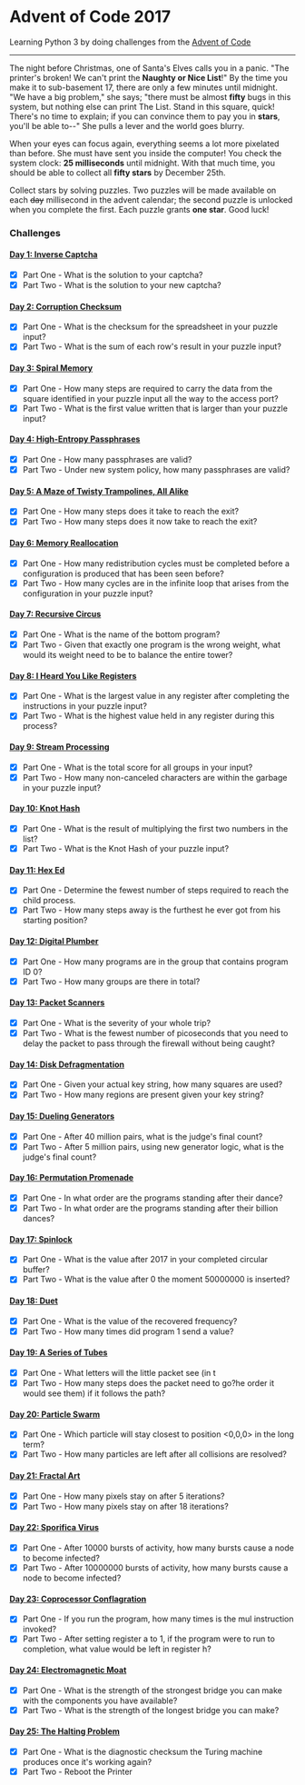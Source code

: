 # Advent of Code 2017

Learning Python 3 by doing challenges from the [Advent of Code](http://adventofcode.com/2017)

---

The night before Christmas, one of Santa's Elves calls you in a panic. "The printer's broken!
We can't print the **Naughty or Nice List**!" By the time you make it to sub-basement 17, there are
only a few minutes until midnight. "We have a big problem," she says; "there must be almost **fifty**
bugs in this system, but nothing else can print The List. Stand in this square, quick! There's
no time to explain; if you can convince them to pay you in **stars**, you'll be able to--"
She pulls a lever and the world goes blurry.

When your eyes can focus again, everything seems a lot more pixelated than before. She must have
sent you inside the computer! You check the system clock: **25 milliseconds** until midnight.
With that much time, you should be able to collect all **fifty stars** by December 25th.

Collect stars by solving puzzles. Two puzzles will be made available on each ~~day~~ millisecond in
the advent calendar; the second puzzle is unlocked when you complete the first.
Each puzzle grants **one star**. Good luck!

### Challenges
#### [Day 1: Inverse Captcha](src/day_01)
- [x] Part One - What is the solution to your captcha?
- [x] Part Two - What is the solution to your new captcha?

#### [Day 2: Corruption Checksum](src/day_02)
- [x] Part One - What is the checksum for the spreadsheet in your puzzle input?
- [x] Part Two - What is the sum of each row's result in your puzzle input?

#### [Day 3: Spiral Memory](src/day_03)
- [x] Part One - How many steps are required to carry the data from the
    square identified in your puzzle input all the way to the access port?
- [x] Part Two - What is the first value written that is larger than your puzzle input?

#### [Day 4: High-Entropy Passphrases](src/day_04)
- [x] Part One - How many passphrases are valid?
- [x] Part Two - Under new system policy, how many passphrases are valid?

#### [Day 5: A Maze of Twisty Trampolines, All Alike](src/day_05)
- [x] Part One - How many steps does it take to reach the exit?
- [x] Part Two - How many steps does it now take to reach the exit?

#### [Day 6: Memory Reallocation](src/day_06)
- [x] Part One - How many redistribution cycles must be completed before a configuration
    is produced that has been seen before?
- [x] Part Two - How many cycles are in the infinite loop that arises from the configuration in
    your puzzle input?

#### [Day 7: Recursive Circus](src/day_07)
- [x] Part One - What is the name of the bottom program?
- [x] Part Two - Given that exactly one program is the wrong weight, what would its weight need
    to be to balance the entire tower?

#### [Day 8: I Heard You Like Registers](src/day_08)
- [x] Part One - What is the largest value in any register after completing the instructions in
    your puzzle input?
- [x] Part Two - What is the highest value held in any register during this process?

#### [Day 9: Stream Processing](src/day_09)
- [x] Part One - What is the total score for all groups in your input?
- [x] Part Two - How many non-canceled characters are within the garbage in your puzzle input?

#### [Day 10: Knot Hash](src/day_10)
- [x] Part One - What is the result of multiplying the first two numbers in the list?
- [x] Part Two - What is the Knot Hash of your puzzle input?

#### [Day 11: Hex Ed](src/day_11)
- [x] Part One - Determine the fewest number of steps required to reach the child process.
- [x] Part Two - How many steps away is the furthest he ever got from his starting position?

#### [Day 12: Digital Plumber](src/day_12)
- [x] Part One - How many programs are in the group that contains program ID 0?
- [x] Part Two - How many groups are there in total?

#### [Day 13: Packet Scanners](src/day_13)
- [x] Part One - What is the severity of your whole trip?
- [x] Part Two - What is the fewest number of picoseconds that you need to delay the packet
    to pass through the firewall without being caught?

#### [Day 14: Disk Defragmentation](src/day_14)
- [x] Part One - Given your actual key string, how many squares are used?
- [x] Part Two - How many regions are present given your key string?

#### [Day 15: Dueling Generators](src/day_15)
- [x] Part One - After 40 million pairs, what is the judge's final count?
- [x] Part Two - After 5 million pairs, using new generator logic, what is the judge's final count?

#### [Day 16: Permutation Promenade](src/day_16)
- [x] Part One - In what order are the programs standing after their dance?
- [x] Part Two - In what order are the programs standing after their billion dances?

#### [Day 17: Spinlock](src/day_17)
- [x] Part One - What is the value after 2017 in your completed circular buffer?
- [x] Part Two - What is the value after 0 the moment 50000000 is inserted?

#### [Day 18: Duet](src/day_18)
- [x] Part One - What is the value of the recovered frequency?
- [x] Part Two - How many times did program 1 send a value?

#### [Day 19: A Series of Tubes](src/day_19)
- [x] Part One - What letters will the little packet see (in t
- [x] Part Two - How many steps does the packet need to go?he order it would see them) if it follows the path?

#### [Day 20: Particle Swarm](src/day_20)
- [x] Part One - Which particle will stay closest to position <0,0,0> in the long term?
- [x] Part Two - How many particles are left after all collisions are resolved?

#### [Day 21: Fractal Art](src/day_21)
- [x] Part One - How many pixels stay on after 5 iterations?
- [x] Part Two - How many pixels stay on after 18 iterations?

#### [Day 22: Sporifica Virus](src/day_22)
- [x] Part One - After 10000 bursts of activity, how many bursts cause a node to become infected?
- [x] Part Two - After 10000000 bursts of activity, how many bursts cause a node to become infected?

#### [Day 23: Coprocessor Conflagration](src/day_23)
- [x] Part One - If you run the program, how many times is the mul instruction invoked?
- [x] Part Two - After setting register a to 1, if the program were to run to completion, what value would be left
    in register h?

#### [Day 24: Electromagnetic Moat](src/day_24)
- [x] Part One - What is the strength of the strongest bridge you can make with the components you have available?
- [x] Part Two - What is the strength of the longest bridge you can make?

#### [Day 25: The Halting Problem](src/day_25)
- [x] Part One - What is the diagnostic checksum the Turing machine produces once it's working again?
- [x] Part Two - Reboot the Printer

